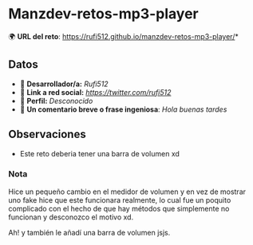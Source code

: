 # Manzdev-retos-mp3-player

🌍 **URL del reto**: https://rufi512.github.io/manzdev-retos-mp3-player/*

## Datos

- 🦄 **Desarrollador/a:** *Rufi512*
- 🐇 **Link a red social:** *https://twitter.com/rufi512*
- 🦾 **Perfil:** *Desconocido*
- 💬 **Un comentario breve o frase ingeniosa**: *Hola buenas tardes*

## Observaciones

+ Este reto deberia tener una barra de volumen xd

### Nota
Hice un pequeño cambio en el medidor de volumen y en vez de mostrar uno fake hice que este funcionara realmente, lo cual fue un poquito complicado con el hecho de que hay métodos que simplemente no funcionan y desconozco el motivo xd.

Ah! y también le añadí una barra de volumen jsjs.

